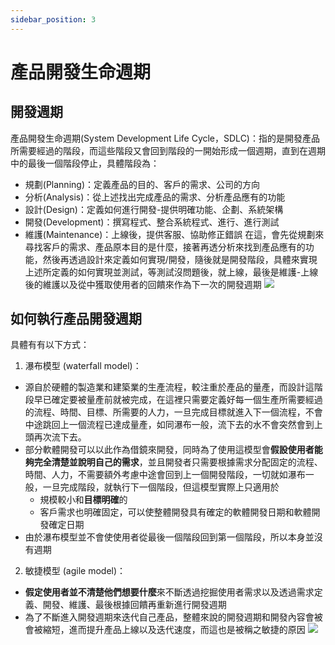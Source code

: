 ```yaml
---
sidebar_position: 3 
--- 
```


# 產品開發生命週期 

## 開發週期
產品開發生命週期(System Development Life Cycle，SDLC)：指的是開發產品所需要經過的階段，而這些階段又會回到階段的一開始形成一個週期，直到在週期中的最後一個階段停止，具體階段為：
  - 規劃(Planning)：定義產品的目的、客戶的需求、公司的方向
  - 分析(Analysis)：從上述找出完成產品的需求、分析產品應有的功能
  - 設計(Design)：定義如何進行開發-提供明確功能、企劃、系統架構
  - 開發(Development)：撰寫程式、整合系統程式、進行、進行測試
  - 維護(Maintenance)：上線後，提供客服、協助修正錯誤
在這，會先從規劃來尋找客戶的需求、產品原本目的是什麼，接著再透分析來找到產品應有的功能，然後再透過設計來定義如何實現/開發，隨後就是開發階段，具體來實現上述所定義的如何實現並測試，等測試沒問題後，就上線，最後是維護-上線後的維護以及從中獲取使用者的回饋來作為下一次的開發週期
![](https://res.cloudinary.com/dqfxgtyoi/image/upload/v1644814849/agile/ExportedContentImage_00-4_heocc5.png)

## 如何執行產品開發週期
具體有有以下方式： 
1. 瀑布模型 (waterfall model)：
  - 源自於硬體的製造業和建築業的生產流程，較注重於產品的量產，而設計這階段早已確定要被量產前就被完成，在這裡只需要定義好每一個生產所需要經過的流程、時間、目標、所需要的人力，一旦完成目標就進入下一個流程，不會中途跳回上一個流程已達成量產，如同瀑布一般，流下去的水不會突然會到上頭再次流下去。 
  - 部分軟體開發可以以此作為借鏡來開發，同時為了使用這模型會**假設使用者能夠完全清楚並說明自己的需求**，並且開發者只需要根據需求分配固定的流程、時間、人力，不需要額外考慮中途會回到上一個開發階段，一切就如瀑布一般，一旦完成階段，就執行下一個階段，但這模型實際上只適用於
      * 規模較小和**目標明確**的
      * 客戶需求也明確固定，可以使整體開發具有確定的軟體開發日期和軟體開發確定日期
  - 由於瀑布模型並不會使使用者從最後一個階段回到第一個階段，所以本身並沒有週期


2. 敏捷模型 (agile model)：
  - **假定使用者並不清楚他們想要什麼**來不斷透過挖掘使用者需求以及透過需求定義、開發、維護、最後根據回饋再重新進行開發週期
  - 為了不斷進入開發週期來迭代自己產品，整體來說的開發週期和開發內容會被會被縮短，進而提升產品上線以及迭代速度，而這也是被稱之敏捷的原因
  ![](https://res.cloudinary.com/dqfxgtyoi/image/upload/v1644816625/agile/ExportedContentImage_08_jeng59.png)
